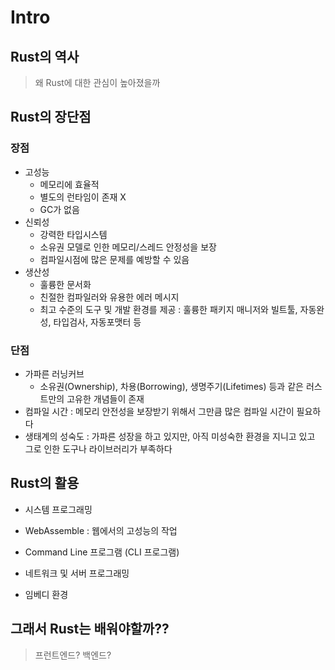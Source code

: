 # Intro

## Rust의 역사

> 왜 Rust에 대한 관심이 높아졌을까

## Rust의 장단점

### 장점

- 고성능
  - 메모리에 효율적
  - 별도의 런타임이 존재 X
  - GC가 없음
- 신뢰성
  - 강력한 타입시스템
  - 소유권 모델로 인한 메모리/스레드 안정성을 보장
  - 컴파일시점에 많은 문제를 예방할 수 있음
- 생산성
  - 훌륭한 문서화
  - 친절한 컴파일러와 유용한 에러 메시지
  - 최고 수준의 도구 및 개발 환경를 제공 : 훌륭한 패키지 매니저와 빌트툴, 자동완성, 타입검사, 자동포맷터 등

### 단점

- 가파른 러닝커브
  - 소유권(Ownership), 차용(Borrowing), 생명주기(Lifetimes) 등과 같은 러스트만의 고유한 개념들이 존재
- 컴파일 시간 : 메모리 안전성을 보장받기 위해서 그만큼 많은 컴파일 시간이 필요하다
- 생태계의 성숙도 : 가파른 성장을 하고 있지만, 아직 미성숙한 환경을 지니고 있고 그로 인한 도구나 라이브러리가 부족하다

## Rust의 활용

- 시스템 프로그래밍

- WebAssemble : 웹에서의 고성능의 작업

- Command Line 프로그램 (CLI 프로그램)

- 네트워크 및 서버 프로그래밍
- 임베디 환경

## 그래서 Rust는 배워야할까??

> 프런트엔드? 백엔드?
